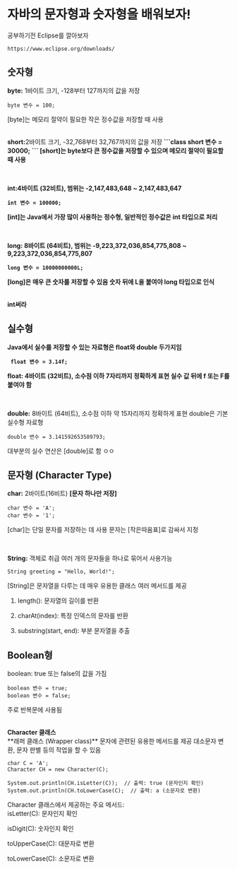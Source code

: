 # 자바의 문자형과 숫자형을 배워보자!

공부하기전 Eclipse를 깔아보자
```link
https://www.eclipse.org/downloads/
```

## 숫자형


<b>byte:</b> 1바이트 크기, -128부터 127까지의 값을 저장<br>
```class
byte 변수 = 100;
```
[byte]는 메모리 절약이 필요한 작은 정수값을 저장할 때 사용
<p></p>
<br>
<b>short:</b>2바이트 크기, -32,768부터 32,767까지의 값을 저장<b>
```class
short 변수 = 30000;
```
[short]는 byte보다 큰 정수값을 저장할 수 있으며 메모리 절약이 필요할 때 사용
<p></p><br>

<b>int:</b>4바이트 (32비트), 범위는 -2,147,483,648 ~ 2,147,483,647
```class
int 변수 = 100000;
```
[int]는 Java에서 가장 많이 사용하는 정수형, 일반적인 정수값은 int 타입으로 처리
<p></p><br>

<b>long:</b> 8바이트 (64비트), 범위는 -9,223,372,036,854,775,808 ~ 9,223,372,036,854,775,807
```class
long 변수 = 10000000000L;
```
[long]은 매우 큰 숫자를 저장할 수 있음 숫자 뒤에 L을 붙여야 long 타입으로 인식
<p></p><br>
int써라


## 실수형
Java에서 실수를 저장할 수 있는 자료형은 float와 double 두가지임
```class
 float 변수 = 3.14f;
```
<b>float:</b> 4바이트 (32비트), 소수점 이하 7자리까지 정확하게 표현 실수 값 뒤에 f 또는 F를 붙여야 함
<p></p><br>

<b></b>double:</b> 8바이트 (64비트), 소수점 이하 약 15자리까지 정확하게 표현 double은 기본 실수형 자료형
```class
double 변수 = 3.141592653589793;
```
대부분의 실수 연산은 [double]로 함 ㅇㅇ

## 문자형 (Character Type)
<b>char:</b> 2바이트(16비트) <b>[문자 하나만 저장]</b>
```class
char 변수 = 'A';
char 변수 = '1';
```
[char]는 단일 문자를 저장하는 데 사용 문자는 [작은따옴표]로 감싸서 지정
<p></p><br>

<b>String:</b> 객체로 취급 여러 개의 문자들을 하나로 묶어서 사용가능
```class
String greeting = "Hello, World!";
```
[String]은 문자열을 다루는 데 매우 유용한 클래스 여러 메서드를 제공<br>

1. length(): 문자열의 길이를 반환<br>

2. charAt(index): 특정 인덱스의 문자를 반환<br>

3. substring(start, end): 부분 문자열을 추출<br>

## Boolean형
boolean: true 또는 false의 값을 가짐
```class
boolean 변수 = true;
boolean 변수 = false;
```
주로 반복문에 사용됨
<P></P><br>
<b>Character 클래스</b><br>
 **래퍼 클래스 (Wrapper class)** 문자에 관련된 유용한 메서드를 제공  대소문자 변환, 문자 판별 등의 작업을 할 수 있음
 
```class
char C = 'A';
Character CH = new Character(C);

System.out.println(CH.isLetter(C));  // 출력: true (문자인지 확인)
System.out.println(CH.toLowerCase(C);  // 출력: a (소문자로 변환)
```
Character 클래스에서 제공하는 주요 메서드:<br>
isLetter(C): 문자인지 확인<br>

isDigit(C): 숫자인지 확인<br>

toUpperCase(C): 대문자로 변환<br>

toLowerCase(C): 소문자로 변환<br>
  














